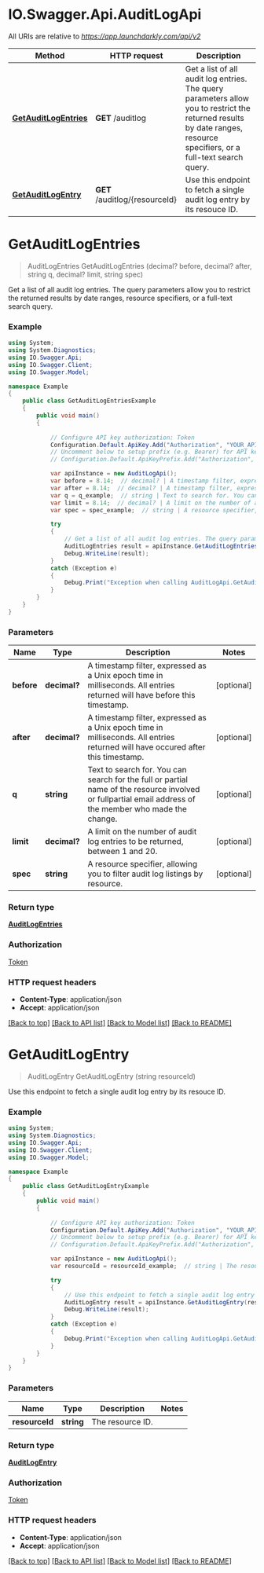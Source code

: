 # IO.Swagger.Api.AuditLogApi

All URIs are relative to *https://app.launchdarkly.com/api/v2*

Method | HTTP request | Description
------------- | ------------- | -------------
[**GetAuditLogEntries**](AuditLogApi.md#getauditlogentries) | **GET** /auditlog | Get a list of all audit log entries. The query parameters allow you to restrict the returned results by date ranges, resource specifiers, or a full-text search query.
[**GetAuditLogEntry**](AuditLogApi.md#getauditlogentry) | **GET** /auditlog/{resourceId} | Use this endpoint to fetch a single audit log entry by its resouce ID.


<a name="getauditlogentries"></a>
# **GetAuditLogEntries**
> AuditLogEntries GetAuditLogEntries (decimal? before, decimal? after, string q, decimal? limit, string spec)

Get a list of all audit log entries. The query parameters allow you to restrict the returned results by date ranges, resource specifiers, or a full-text search query.

### Example
```csharp
using System;
using System.Diagnostics;
using IO.Swagger.Api;
using IO.Swagger.Client;
using IO.Swagger.Model;

namespace Example
{
    public class GetAuditLogEntriesExample
    {
        public void main()
        {
            
            // Configure API key authorization: Token
            Configuration.Default.ApiKey.Add("Authorization", "YOUR_API_KEY");
            // Uncomment below to setup prefix (e.g. Bearer) for API key, if needed
            // Configuration.Default.ApiKeyPrefix.Add("Authorization", "Bearer");

            var apiInstance = new AuditLogApi();
            var before = 8.14;  // decimal? | A timestamp filter, expressed as a Unix epoch time in milliseconds. All entries returned will have before this timestamp. (optional) 
            var after = 8.14;  // decimal? | A timestamp filter, expressed as a Unix epoch time in milliseconds. All entries returned will have occured after this timestamp. (optional) 
            var q = q_example;  // string | Text to search for. You can search for the full or partial name of the resource involved or fullpartial email address of the member who made the change. (optional) 
            var limit = 8.14;  // decimal? | A limit on the number of audit log entries to be returned, between 1 and 20. (optional) 
            var spec = spec_example;  // string | A resource specifier, allowing you to filter audit log listings by resource. (optional) 

            try
            {
                // Get a list of all audit log entries. The query parameters allow you to restrict the returned results by date ranges, resource specifiers, or a full-text search query.
                AuditLogEntries result = apiInstance.GetAuditLogEntries(before, after, q, limit, spec);
                Debug.WriteLine(result);
            }
            catch (Exception e)
            {
                Debug.Print("Exception when calling AuditLogApi.GetAuditLogEntries: " + e.Message );
            }
        }
    }
}
```

### Parameters

Name | Type | Description  | Notes
------------- | ------------- | ------------- | -------------
 **before** | **decimal?**| A timestamp filter, expressed as a Unix epoch time in milliseconds. All entries returned will have before this timestamp. | [optional] 
 **after** | **decimal?**| A timestamp filter, expressed as a Unix epoch time in milliseconds. All entries returned will have occured after this timestamp. | [optional] 
 **q** | **string**| Text to search for. You can search for the full or partial name of the resource involved or fullpartial email address of the member who made the change. | [optional] 
 **limit** | **decimal?**| A limit on the number of audit log entries to be returned, between 1 and 20. | [optional] 
 **spec** | **string**| A resource specifier, allowing you to filter audit log listings by resource. | [optional] 

### Return type

[**AuditLogEntries**](AuditLogEntries.md)

### Authorization

[Token](../README.md#Token)

### HTTP request headers

 - **Content-Type**: application/json
 - **Accept**: application/json

[[Back to top]](#) [[Back to API list]](../README.md#documentation-for-api-endpoints) [[Back to Model list]](../README.md#documentation-for-models) [[Back to README]](../README.md)

<a name="getauditlogentry"></a>
# **GetAuditLogEntry**
> AuditLogEntry GetAuditLogEntry (string resourceId)

Use this endpoint to fetch a single audit log entry by its resouce ID.

### Example
```csharp
using System;
using System.Diagnostics;
using IO.Swagger.Api;
using IO.Swagger.Client;
using IO.Swagger.Model;

namespace Example
{
    public class GetAuditLogEntryExample
    {
        public void main()
        {
            
            // Configure API key authorization: Token
            Configuration.Default.ApiKey.Add("Authorization", "YOUR_API_KEY");
            // Uncomment below to setup prefix (e.g. Bearer) for API key, if needed
            // Configuration.Default.ApiKeyPrefix.Add("Authorization", "Bearer");

            var apiInstance = new AuditLogApi();
            var resourceId = resourceId_example;  // string | The resource ID.

            try
            {
                // Use this endpoint to fetch a single audit log entry by its resouce ID.
                AuditLogEntry result = apiInstance.GetAuditLogEntry(resourceId);
                Debug.WriteLine(result);
            }
            catch (Exception e)
            {
                Debug.Print("Exception when calling AuditLogApi.GetAuditLogEntry: " + e.Message );
            }
        }
    }
}
```

### Parameters

Name | Type | Description  | Notes
------------- | ------------- | ------------- | -------------
 **resourceId** | **string**| The resource ID. | 

### Return type

[**AuditLogEntry**](AuditLogEntry.md)

### Authorization

[Token](../README.md#Token)

### HTTP request headers

 - **Content-Type**: application/json
 - **Accept**: application/json

[[Back to top]](#) [[Back to API list]](../README.md#documentation-for-api-endpoints) [[Back to Model list]](../README.md#documentation-for-models) [[Back to README]](../README.md)

